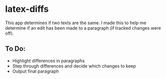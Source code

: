# latex-diffs
This app determines if two texts are the same. 
I made this to help me determine if an edit has been made to a paragraph (if tracked changes were off).

## To Do: 
* Highlight differences in paragraphs 
* Step through differences and decide which changes to keep 
* Output final paragraph 
